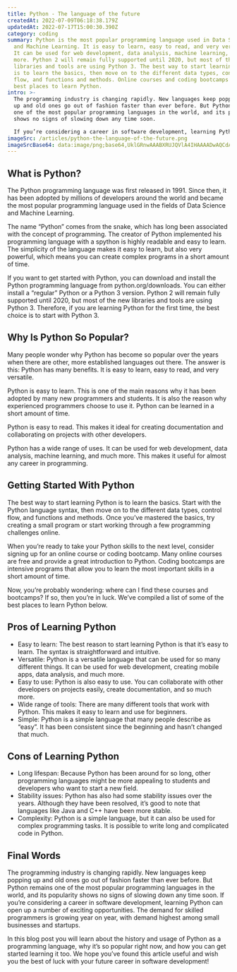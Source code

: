 ```yaml
---
title: Python - The language of the future
createdAt: 2022-07-09T06:18:38.179Z
updatedAt: 2022-07-17T15:00:30.390Z
category: coding
summary: Python is the most popular programming language used in Data Science
  and Machine Learning. It is easy to learn, easy to read, and very versatile.
  It can be used for web development, data analysis, machine learning, and much
  more. Python 2 will remain fully supported until 2020, but most of the new
  libraries and tools are using Python 3. The best way to start learning Python
  is to learn the basics, then move on to the different data types, control
  flow, and functions and methods. Online courses and coding bootcamps are the
  best places to learn Python.
intro: >-
  The programming industry is changing rapidly. New languages keep popping
  up and old ones go out of fashion faster than ever before. But Python remains
  one of the most popular programming languages in the world, and its popularity
  shows no signs of slowing down any time soon. 

  If you’re considering a career in software development, learning Python can open up a number of exciting opportunities. The demand for skilled programmers is growing year on year, with demand highest among small businesses and startups. In this blog post you will learn about the history and usage of Python as a programming language, why it’s so popular right now, and how you can get started learning it too.
imageSrc: /articles/python-the-language-of-the-future.png
imageSrcBase64: data:image/png;base64,UklGRnwAAABXRUJQVlA4IHAAAADwAQCdASoKAAoAAUAmJZQAD4lwjMQ3JgAA/puH/ycNP9i8K4kzOJ+WT4TNIC/kO56t8Ioyl4L+bOXt/8UTgP23cd3XnC9HzGJ9+7ycCUuOjmo5XxJ38jQnyGMzYf/V/+6CEWKubMF9GPYhXlUeAAAA
---
```


## What is Python?

The Python programming language was first released in 1991. Since then, it has been adopted by millions of developers around the world and became the most popular programming language used in the fields of Data Science and Machine Learning.

The name “Python” comes from the snake, which has long been associated with the concept of programming. The creator of Python implemented his programming language with a spython is highly readable and easy to learn. The simplicity of the language makes it easy to learn, but also very powerful, which means you can create complex programs in a short amount of time.

If you want to get started with Python, you can download and install the Python programming language from python.org/downloads. You can either install a “regular” Python or a Python 3 version. Python 2 will remain fully supported until 2020, but most of the new libraries and tools are using Python 3. Therefore, if you are learning Python for the first time, the best choice is to start with Python 3.

## Why Is Python So Popular?

Many people wonder why Python has become so popular over the years when there are other, more established languages out there. The answer is this: Python has many benefits. It is easy to learn, easy to read, and very versatile.

Python is easy to learn. This is one of the main reasons why it has been adopted by many new programmers and students. It is also the reason why experienced programmers choose to use it. Python can be learned in a short amount of time.

Python is easy to read. This makes it ideal for creating documentation and collaborating on projects with other developers.

Python has a wide range of uses. It can be used for web development, data analysis, machine learning, and much more. This makes it useful for almost any career in programming.

## Getting Started With Python

The best way to start learning Python is to learn the basics. Start with the Python language syntax, then move on to the different data types, control flow, and functions and methods. Once you’ve mastered the basics, try creating a small program or start working through a few programming challenges online.

When you’re ready to take your Python skills to the next level, consider signing up for an online course or coding bootcamp. Many online courses are free and provide a great introduction to Python. Coding bootcamps are intensive programs that allow you to learn the most important skills in a short amount of time.

Now, you’re probably wondering: where can I find these courses and bootcamps? If so, then you’re in luck. We’ve compiled a list of some of the best places to learn Python below.

## Pros of Learning Python

- Easy to learn: The best reason to start learning Python is that it’s easy to learn. The syntax is straightforward and intuitive.
- Versatile: Python is a versatile language that can be used for so many different things. It can be used for web development, creating mobile apps, data analysis, and much more.
- Easy to use: Python is also easy to use. You can collaborate with other developers on projects easily, create documentation, and so much more.
- Wide range of tools: There are many different tools that work with Python. This makes it easy to learn and use for beginners.
- Simple: Python is a simple language that many people describe as “easy”.  It has been consistent since the beginning and hasn’t changed that much.

## Cons of Learning Python

- Long lifespan: Because Python has been around for so long, other programming languages might be more appealing to students and developers who want to start a new field.
- Stability issues: Python has also had some stability issues over the years. Although they have been resolved, it’s good to note that languages like Java and C++ have been more stable.
- Complexity: Python is a simple language, but it can also be used for complex programming tasks. It is possible to write long and complicated code in Python.

## Final Words

The programming industry is changing rapidly. New languages keep popping up and old ones go out of fashion faster than ever before. But Python remains one of the most popular programming languages in the world, and its popularity shows no signs of slowing down any time soon. 
If you’re considering a career in software development, learning Python can open up a number of exciting opportunities. The demand for skilled programmers is growing year on year, with demand highest among small businesses and startups.

In this blog post you will learn about the history and usage of Python as a programming language, why it’s so popular right now, and how you can get started learning it too. We hope you’ve found this article useful and wish you the best of luck with your future career in software development!
